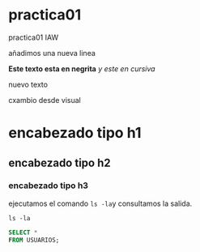 # practica01
practica01 IAW

añadimos una nueva linea

**Este texto esta en negrita**
*y este en cursiva*

nuevo texto

cxambio desde visual

# encabezado tipo h1

## encabezado tipo h2

### encabezado tipo h3

ejecutamos el comando `ls -la`y consultamos la salida.

```
ls -la
```

```SQL
SELECT *
FROM USUARIOS;
```

